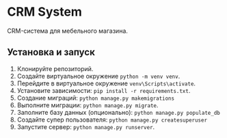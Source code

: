 # CRM System
CRM-система для мебельного магазина.

## Установка и запуск
1. Клонируйте репозиторий.
2. Создайте виртуальное окружение `python -m venv venv`.
3. Перейдите в виртуальное окружение `venv\Scripts\activate`.
4. Установите зависимости: `pip install -r requirements.txt`.
5. Создание миграций: `python manage.py makemigrations`
6. Выполните миграции: `python manage.py migrate`. 
7. Заполните базу данных (опционально): `python manage.py populate_db`
8. Создайте супер пользователя: `python manage.py createsuperuser`
9. Запустите сервер: `python manage.py runserver`.